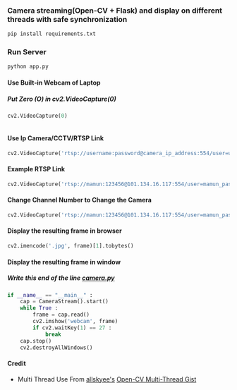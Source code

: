 ### Camera streaming(Open-CV + Flask) and display on different threads with safe synchronization
```python
pip install requirements.txt

```
### Run Server
```python
python app.py

```
#### Use Built-in Webcam of Laptop
##### Put Zero (O) in cv2.VideoCapture(0)
```python
cv2.VideoCapture(0)
 
```
#### Use Ip Camera/CCTV/RTSP Link
```python
cv2.VideoCapture('rtsp://username:password@camera_ip_address:554/user=username_password='password'_channel=channel_number_stream=0.sdp')  

 ```
####  Example RTSP Link
```python
cv2.VideoCapture('rtsp://mamun:123456@101.134.16.117:554/user=mamun_password=123456_channel=0_stream=0.sdp')

```
#### Change Channel Number to Change the Camera
```python
cv2.VideoCapture('rtsp://mamun:123456@101.134.16.117:554/user=mamun_password=123456_channel=1_stream=0.sdp')

```
#### Display the resulting frame in browser
```python
cv2.imencode('.jpg', frame)[1].tobytes()

```   
#### Display the resulting frame in window
##### Write this end of the line [camera.py](/camera.py)
```python
if __name__ == "__main__" :
    cap = CameraStream().start()
    while True :
        frame = cap.read()
        cv2.imshow('webcam', frame)
        if cv2.waitKey(1) == 27 :
            break
    cap.stop()
    cv2.destroyAllWindows()      
``` 
#### Credit
 - Multi Thread Use From [allskyee's](https://github.com/allskyee)  [Open-CV Multi-Thread Gist](https://gist.github.com/allskyee/7749b9318e914ca45eb0a1000a81bf56)
